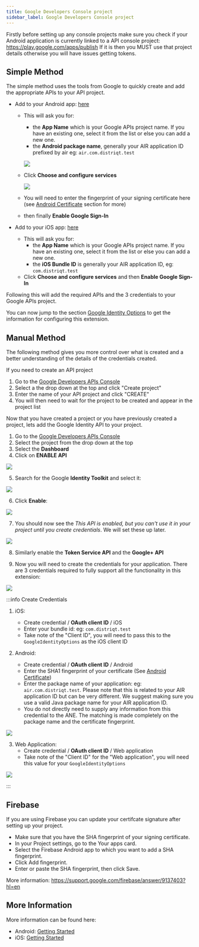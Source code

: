 ```yaml
---
title: Google Developers Console project
sidebar_label: Google Developers Console project
---
```



Firstly before setting up any console projects make sure you check if your Android application 
is currently linked to a API console project: https://play.google.com/apps/publish 
If it is then you MUST use that project details otherwise you will have issues getting tokens.


## Simple Method

The simple method uses the tools from Google to quickly create and add the appropriate APIs
to your API project.


- Add to your Android app: [here](https://developers.google.com/mobile/add?platform=android&cntapi=signin&cnturl=https:%2F%2Fdevelopers.google.com%2Fidentity%2Fsign-in%2Fios%2Fsign-in%3Fconfigured%3Dtrue&cntlbl=Continue%20Adding%20Sign-In)

	- This will ask you for:
		- the **App Name** which is your Google APIs project name. 
		If you have an existing one, select it from the list or else you can add a new one.
		- the **Android package name**, generally your AIR application ID prefixed by air eg: `air.com.distriqt.test`
		
		![](images/project-simple-enterdetails.png)

	- Click **Choose and configure services** 

		![](images/project-simple-enablesignin.png)

	- You will need to enter the fingerprint of your signing certificate here (see [Android Certificate](android-certificate.md) section for more)
	- then finally **Enable Google Sign-In**


- Add to your iOS app: [here](https://developers.google.com/mobile/add?platform=ios&cntapi=signin&cnturl=https:%2F%2Fdevelopers.google.com%2Fidentity%2Fsign-in%2Fios%2Fsign-in%3Fconfigured%3Dtrue&cntlbl=Continue%20Adding%20Sign-In)

	- This will ask you for:
		- the **App Name** which is your Google APIs project name. 
		If you have an existing one, select it from the list or else you can add a new one.
		- the **iOS Bundle ID** is generally your AIR application ID, eg: `com.distriqt.test`
	- Click **Choose and configure services** and then **Enable Google Sign-In**


Following this will add the required APIs and the 3 credentials to your Google APIs project.

You can now jump to the section [Google Identity Options](google-identity-options.md) to get 
the information for configuring this extension.



## Manual Method

The following method gives you more control over what is created and a better understanding 
of the details of the credentials created. 

If you need to create an API project 

1. Go to the [Google Developers APIs Console](https://console.developers.google.com/apis)
2. Select a the drop down at the top and click "Create project"
3. Enter the name of your API project and click "CREATE"
4. You will then need to wait for the project to be created and appear in the project list


Now that you have created a project or you have previously created a project, lets add the
Google Identity API to your project.


1. Go to the [Google Developers APIs Console](https://console.developers.google.com/apis)
2. Select the project from the drop down at the top
3. Select the **Dashboard**
4. Click on **ENABLE API**

![](images/apisconsole-dashboard-enableapi.png)

5. Search for the Google **Identity Toolkit** and select it:

![](images/apisconsole-library-search.png)

6. Click **Enable**:

![](images/apisconsole-identity-enable.png)


7. You should now see the *This API is enabled, but you can't use it in your project until you create credentials*. 
  We will set these up later.

![](images/apisconsole-identity-gotocredentials.png)

8. Similarly enable the **Token Service API** and the **Google+ API** 

9. Now you will need to create the credentials for your application. There are 3 credentials 
required to fully support all the functionality in this extension:

![](images/apisconsole-createcredentials.png)

:::info Create Credentials
1. iOS:
	- Create credential / **OAuth client ID** / iOS 
	- Enter your bundle id: eg: `com.distriqt.test`
	- Take note of the "Client ID", you will need to pass this to the `GoogleIdentityOptions` as the iOS client ID

2. Android:

	- Create credential / **OAuth client ID** / Android
	- Enter the SHA1 fingerprint of your certificate (See [Android Certificate](android-certificate))
	- Enter the package name of your application: eg: `air.com.distriqt.test`. Please note that this 
		is related to your AIR application ID but can be very different. We suggest making sure you use 
		a valid Java package name for your AIR application ID. 
	- You do not directly need to supply any information from this credential to the ANE. 
		The matching is made completely on the package name and the certificate fingerprint.

![](images/apisconsole-createcredentials-android.png)

3. Web Application:
	- Create credential / **OAuth client ID** / Web application
	- Take note of the "Client ID" for the "Web application", you will need this value for your `GoogleIdentityOptions`

![](images/apisconsole-createcredentials-webapp.png)

:::





## Firebase

If you are using Firebase you can update your certifcate signature after setting up your project.

- Make sure that you have the SHA fingerprint of your signing certificate.
- In your Project settings, go to the Your apps card.
- Select the Firebase Android app to which you want to add a SHA fingerprint.
- Click Add fingerprint.
- Enter or paste the SHA fingerprint, then click Save.


More information: https://support.google.com/firebase/answer/9137403?hl=en





## More Information

More information can be found here:

- Android: [Getting Started](https://developers.google.com/identity/sign-in/android/start-integrating)
- iOS: [Getting Started](https://developers.google.com/identity/sign-in/ios/start-integrating)


